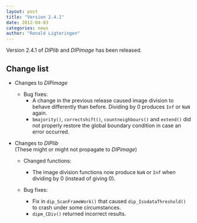 ```yaml
---
layout: post
title: "Version 2.4.1"
date: 2012-04-03
categories: news
author: "Ronald Ligteringen"
---
```


Version 2.4.1 of *DIPlib* and *DIPimage* has been released.

## Change list

- Changes to *DIPimage*

    - Bug fixes:
        - A change in the previous release caused image division to behave differently than before. Dividing by 0 produces `Inf` or `NaN` again.
        - `bmajority()`, `correctshift()`, `countneighbours()` and `extend()` did not properly restore the global boundary condition in case an error occurred.

- Changes to *DIPlib*  
    (These might or might not propagate to *DIPimage*)

    - Changed functions:
        - The image division functions now produce `NaN` or `Inf` when dividing by 0 (instead of giving 0).

    - Bug fixes:
        - Fix in `dip_ScanFrameWork()` that caused `dip_IsodataThreshold()` to crash under some circumstances.
        - `dipm_CDiv()` returned incorrect results.
